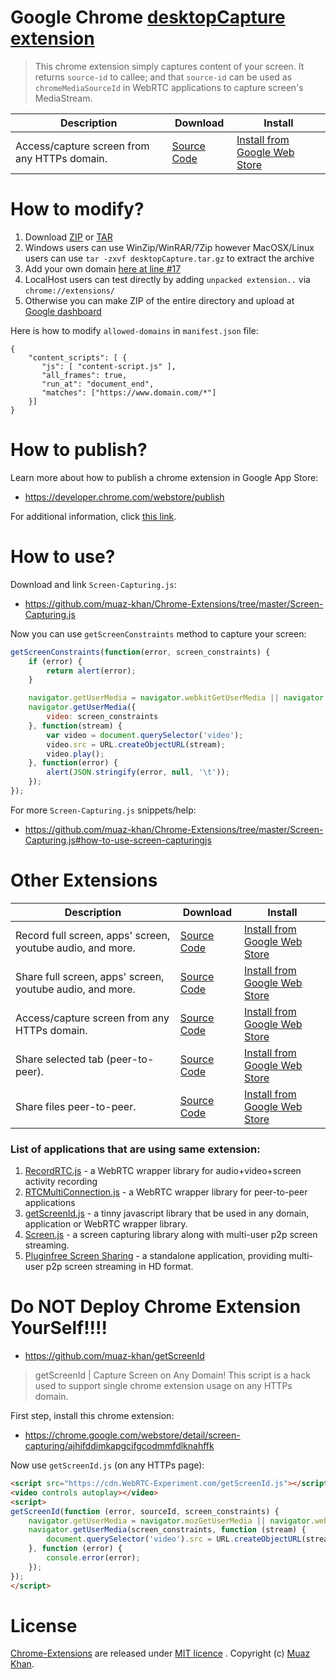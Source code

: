 # Google Chrome [desktopCapture extension](https://github.com/muaz-khan/Chrome-Extensions/tree/master/desktopCapture)

> This chrome extension simply captures content of your screen. It returns `source-id` to callee; and that `source-id` can be used as `chromeMediaSourceId` in WebRTC applications to capture screen's MediaStream.

| Description        | Download           | Install |
| ------------- |-------------|-------------|
| Access/capture screen from any HTTPs domain. | [Source Code](https://github.com/muaz-khan/Chrome-Extensions/tree/master/desktopCapture) | [Install from Google Web Store](https://chrome.google.com/webstore/detail/screen-capturing/ajhifddimkapgcifgcodmmfdlknahffk) |

# How to modify?

1. Download [ZIP](http://webrtcweb.com/desktopCapture.zip) or [TAR](http://webrtcweb.com/desktopCapture.tar.gz)
2. Windows users can use WinZip/WinRAR/7Zip however MacOSX/Linux users can use `tar -zxvf desktopCapture.tar.gz` to extract the archive
3. Add your own domain [here at line #17](https://github.com/muaz-khan/Chrome-Extensions/blob/master/desktopCapture/manifest.json#L17)
4. LocalHost users can test directly by adding `unpacked extension..` via `chrome://extensions/`
5. Otherwise you can make ZIP of the entire directory and upload at [Google dashboard](https://chrome.google.com/webstore/developer/dashboard)

Here is how to modify `allowed-domains` in `manifest.json` file:

```
{
    "content_scripts": [ {
       "js": [ "content-script.js" ],
       "all_frames": true,
       "run_at": "document_end",
       "matches": ["https://www.domain.com/*"]
    }]
}
```

# How to publish?

Learn more about how to publish a chrome extension in Google App Store:

* https://developer.chrome.com/webstore/publish

For additional information, click [this link](https://github.com/muaz-khan/WebRTC-Experiment/blob/7cd04a81b30cdca2db159eb746e2714307640767/Chrome-Extensions/desktopCapture/README.md).

# How to use?

Download and link `Screen-Capturing.js`:

* https://github.com/muaz-khan/Chrome-Extensions/tree/master/Screen-Capturing.js

Now you can use `getScreenConstraints` method to capture your screen:

```javascript
getScreenConstraints(function(error, screen_constraints) {
    if (error) {
        return alert(error);
    }

    navigator.getUserMedia = navigator.webkitGetUserMedia || navigator.mozGetUserMedia;
    navigator.getUserMedia({
        video: screen_constraints
    }, function(stream) {
        var video = document.querySelector('video');
        video.src = URL.createObjectURL(stream);
        video.play();
    }, function(error) {
        alert(JSON.stringify(error, null, '\t'));
    });
});
```

For more `Screen-Capturing.js` snippets/help: 

* https://github.com/muaz-khan/Chrome-Extensions/tree/master/Screen-Capturing.js#how-to-use-screen-capturingjs

# Other Extensions

| Description        | Download           | Install |
| ------------- |-------------|-------------|
| Record full screen, apps' screen, youtube audio, and more. | [Source Code](https://github.com/muaz-khan/Chrome-Extensions/tree/master/screen-recording) | [Install from Google Web Store](https://chrome.google.com/webstore/detail/recordrtc/ndcljioonkecdnaaihodjgiliohngojp) |
| Share full screen, apps' screen, youtube audio, and more. | [Source Code](https://github.com/muaz-khan/Chrome-Extensions/tree/master/desktopCapture-p2p) | [Install from Google Web Store](https://chrome.google.com/webstore/detail/webrtc-desktop-sharing/nkemblooioekjnpfekmjhpgkackcajhg)  |
| Access/capture screen from any HTTPs domain. | [Source Code](https://github.com/muaz-khan/Chrome-Extensions/tree/master/desktopCapture) | [Install from Google Web Store](https://chrome.google.com/webstore/detail/screen-capturing/ajhifddimkapgcifgcodmmfdlknahffk) |
| Share selected tab (peer-to-peer). | [Source Code](https://github.com/muaz-khan/Chrome-Extensions/tree/master/tabCapture) | [Install from Google Web Store](https://chrome.google.com/webstore/detail/tab-capturing-sharing/pcnepejfgcmidedoimegcafiabjnodhk) |
| Share files peer-to-peer. | [Source Code](https://github.com/muaz-khan/Chrome-Extensions/tree/master/file-sharing) | [Install from Google Web Store](https://chrome.google.com/webstore/detail/tab-capturing-sharing/pcnepejfgcmidedoimegcafiabjnodhk) |

### List of applications that are using same extension:

1. [RecordRTC.js](https://github.com/muaz-khan/RecordRTC) - a WebRTC wrapper library for audio+video+screen activity recording
2. [RTCMultiConnection.js](https://github.com/muaz-khan/RTCMultiConnection) - a WebRTC wrapper library for peer-to-peer applications
3. [getScreenId.js](https://github.com/muaz-khan/getScreenId) - a tinny javascript library that be used in any domain, application or WebRTC wrapper library.
4. [Screen.js](https://github.com/muaz-khan/WebRTC-Experiment/tree/master/screen-sharing) - a screen capturing library along with multi-user p2p screen streaming.
5. [Pluginfree Screen Sharing](https://github.com/muaz-khan/WebRTC-Experiment/tree/master/Pluginfree-Screen-Sharing) - a standalone application, providing multi-user p2p screen streaming in HD format.

# Do NOT Deploy Chrome Extension YourSelf!!!!

* https://github.com/muaz-khan/getScreenId

> getScreenId | Capture Screen on Any Domain! This script is a hack used to support single chrome extension usage on any HTTPs domain.

First step, install this chrome extension:

* https://chrome.google.com/webstore/detail/screen-capturing/ajhifddimkapgcifgcodmmfdlknahffk

Now use `getScreenId.js` (on any HTTPs page):

```html
<script src="https://cdn.WebRTC-Experiment.com/getScreenId.js"></script>
<video controls autoplay></video>
<script>
getScreenId(function (error, sourceId, screen_constraints) {
    navigator.getUserMedia = navigator.mozGetUserMedia || navigator.webkitGetUserMedia;
    navigator.getUserMedia(screen_constraints, function (stream) {
        document.querySelector('video').src = URL.createObjectURL(stream);
    }, function (error) {
        console.error(error);
    });
});
</script>
```

# License

[Chrome-Extensions](https://github.com/muaz-khan/Chrome-Extensions) are released under [MIT licence](https://www.webrtc-experiment.com/licence/) . Copyright (c) [Muaz Khan](https://plus.google.com/+MuazKhan).
